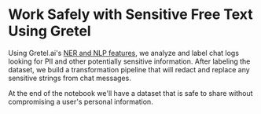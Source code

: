 # Work Safely with Sensitive Free Text Using Gretel

Using Gretel.ai's [NER and NLP features](https://gretel.ai/platform/data-catalog), we analyze and label chat logs looking for PII and other potentially sensitive information. After labeling the dataset, we build a transformation pipeline that will redact and replace any sensitive strings from chat messages.

At the end of the notebook we'll have a dataset that is safe to share without compromising a user's personal information.
